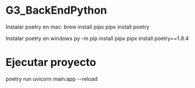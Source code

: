# G3_BackEndPython

Instalar poetry en mac:
brew install pipx
pipx install poetry

Instalar poetry en windows
py -m pip install pipx
pipx install poetry==1.8.4

# Ejecutar proyecto
poetry run uvicorn main:app --reload
